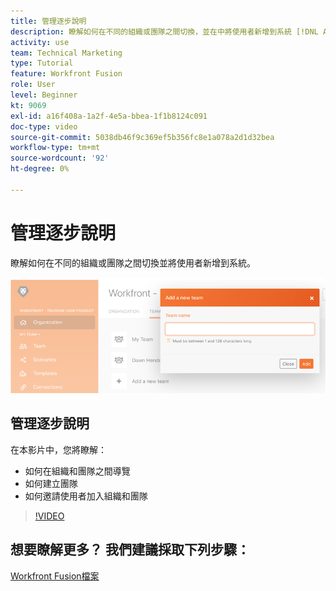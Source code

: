 ```yaml
---
title: 管理逐步說明
description: 瞭解如何在不同的組織或團隊之間切換，並在中將使用者新增到系統 [!DNL Adobe Workfront Fusion].
activity: use
team: Technical Marketing
type: Tutorial
feature: Workfront Fusion
role: User
level: Beginner
kt: 9069
exl-id: a16f408a-1a2f-4e5a-bbea-1f1b8124c091
doc-type: video
source-git-commit: 5038db46f9c369ef5b356fc8e1a078a2d1d32bea
workflow-type: tm+mt
source-wordcount: '92'
ht-degree: 0%

---
```


# 管理逐步說明

瞭解如何在不同的組織或團隊之間切換並將使用者新增到系統。

![處理錯誤情境的影像](assets/workfront-fusion-administration-1.png)

## 管理逐步說明

在本影片中，您將瞭解：

* 如何在組織和團隊之間導覽
* 如何建立團隊
* 如何邀請使用者加入組織和團隊

>[!VIDEO](https://video.tv.adobe.com/v/335310/?quality=12&learn=on)

## 想要瞭解更多？ 我們建議採取下列步驟：

[Workfront Fusion檔案](https://experienceleague.adobe.com/docs/workfront/using/adobe-workfront-fusion/workfront-fusion-2.html?lang=en)
